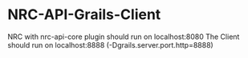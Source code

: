# NRC-API-Grails-Client
NRC with nrc-api-core plugin should run on localhost:8080
The Client should run on localhost:8888 (-Dgrails.server.port.http=8888)


